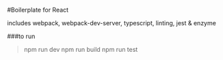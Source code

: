 #Boilerplate for React

includes webpack, webpack-dev-server, typescript, linting, jest & enzyme

###to run

> npm run dev
> npm run build
> npm run test




